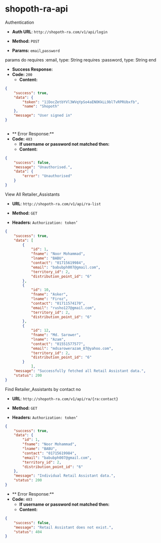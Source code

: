 # shopoth-ra-api

Authentication

* **Auth URL**: `http://shopoth-ra.com/v1/api/login`

* **Method:** `POST`

*  **Params:** `email`,`password`

params do
 requires :email, type: String
 requires :password, type: String
end


* **Success Response:**
* **Code:** `200`
  	* **Content:**

```json
{
    "success": true,
    "data": {
        "token": "1|DocZetbYVl3WVqYpSo4aENOKkLL9blTvRPRUbxfb",
        "name": "Shopoth"
    },
    "message": "User signed in"
}
 

```

* ** Error Response:**
* **Code:** `403`
  	* **If username or password not matched then:**
  	* **Content:**
```json
{
    "success": false,
    "message": "Unauthorised.",
    "data": {
        "error": "Unauthorised"
    }
}

```

View All Retailer_Assistants

* **URL**: `http://shopoth-ra.com/v1/api/ra-list`

* **Method:** `GET`

*  **Headers:**
	 `Authorization: token’`


```json
{
    "success": true,
    "data": [
        {
            "id": 1,
            "fname": "Noor Mohammad",
            "lname": "BABU",
            "contact": "01715619984",
            "email": "babubph007@gmail.com",
            "territory_id": 2,
            "distribution_point_id": "6"
        },
        {
            "id": 10,
            "fname": "Asker",
            "lname": "Firoz",
            "contact": "01711574170",
            "email": "rusho127@gmail.com",
            "territory_id": 2,
            "distribution_point_id": "6"
        },
        {
            "id": 12,
            "fname": "Md. Sarower",
            "lname": "Azam",
            "contact": "01551577577",
            "email": "mdsarowerazam_87@yahoo.com",
            "territory_id": 2,
            "distribution_point_id": "6"
        }
		    ],
    "message": "Successfully fetched all Retail Assistant data.",
    "status": 200
}

```


Find Retailer_Assistants by contact no

* **URL**: `http://shopoth-ra.com/v1/api/ra/{ra:contact}`

* **Method:** `GET`

*  **Headers:**
	 `Authorization: token’`


```json
{
    "success": true,
    "data": {
        "id": 1,
        "fname": "Noor Mohammad",
        "lname": "BABU",
        "contact": "01715619984",
        "email": "babubph007@gmail.com",
        "territory_id": 2,
        "distribution_point_id": "6"
    },
    "message": "Individual Retail Assistant data.",
    "status": 200
}

```

* ** Error Response:**
* **Code:** `403`
  	* **If username or password not matched then:**
  	* **Content:**
```json
{
    "success": false,
    "message": "Retail Assistant does not exist.",
    "status": 404
}

```

